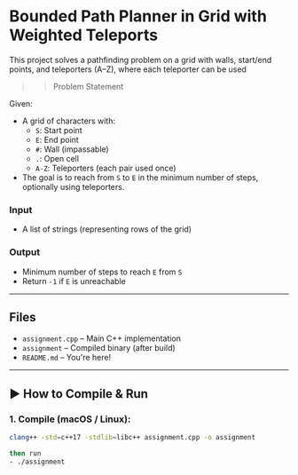 # Bounded Path Planner in Grid with Weighted Teleports 

This project solves a pathfinding problem on a grid with walls, start/end points, and teleporters (A–Z), where each teleporter can be used 

>> Problem Statement

Given:
- A grid of characters with:
  - `S`: Start point
  - `E`: End point
  - `#`: Wall (impassable)
  - `.`: Open cell
  - `A-Z`: Teleporters (each pair used once)
- The goal is to reach from `S` to `E` in the minimum number of steps, optionally using teleporters.

### Input

- A list of strings (representing rows of the grid)

### Output

- Minimum number of steps to reach `E` from `S`
- Return `-1` if `E` is unreachable

---

## Files

- `assignment.cpp` – Main C++ implementation
- `assignment` – Compiled binary (after build)
- `README.md` – You're here!

---

## ▶️ How to Compile & Run

### 1. Compile (macOS / Linux):

```bash
clang++ -std=c++17 -stdlib=libc++ assignment.cpp -o assignment

then run
- ./assignment

